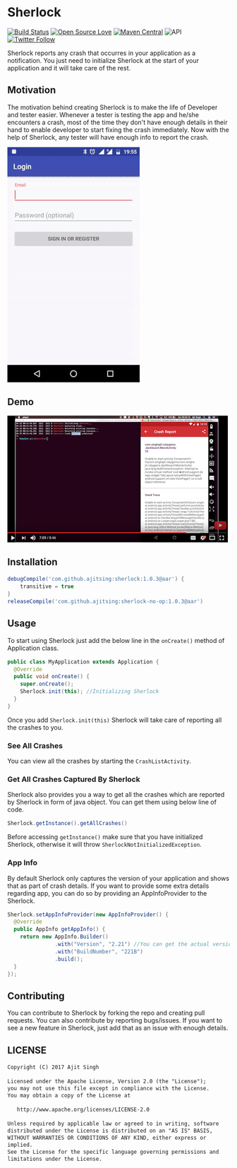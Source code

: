 # Sherlock
[![Build Status](https://travis-ci.org/ajitsing/Sherlock.svg?branch=master)](https://travis-ci.org/ajitsing/Sherlock)
[![Open Source Love](https://badges.frapsoft.com/os/v1/open-source.svg?v=102)](https://opensource.org/licenses/Apache-2.0)
[![Maven Central](https://img.shields.io/maven-central/v/com.github.ajitsing/sherlock.svg)](https://mvnrepository.com/artifact/com.github.ajitsing/sherlock)
![API](https://img.shields.io/badge/API-16%2B-blue.svg)
[![Twitter Follow](https://img.shields.io/twitter/follow/Ajit5ingh.svg?style=social)](https://twitter.com/Ajit5ingh)

Sherlock reports any crash that occurres in your application as a notification. You just need to initialize Sherlock at the start of your application and it will take care of the rest. 

## Motivation
The motivation behind creating Sherlock is to make the life of Developer and tester easier. Whenever a tester is testing
the app and he/she encounters a crash, most of the time they don't have enough details in their hand to enable developer to
start fixing the crash immediately. Now with the help of Sherlock, any tester will have enough info to report the crash.


![Alt text](https://github.com/ajitsing/ScreenShots/blob/master/sherlock/sherlock_demo.gif)

## Demo
[![](https://github.com/ajitsing/ScreenShots/blob/master/sherlock/sherlock_youtube.png)](https://www.youtube.com/watch?v=cEQBJkTeRUQ "Demo")

## Installation
```groovy
debugCompile('com.github.ajitsing:sherlock:1.0.3@aar') {
    transitive = true
}
releaseCompile('com.github.ajitsing:sherlock-no-op:1.0.3@aar')
```

## Usage
To start using Sherlock just add the below line in the ```onCreate()``` method of Application class.

```java
public class MyApplication extends Application {
  @Override
  public void onCreate() {
    super.onCreate();
    Sherlock.init(this); //Initializing Sherlock
  }
}
```

Once you add ```Sherlock.init(this)``` Sherlock will take care of reporting all the crashes to you.

### See All Crashes
You can view all the crashes by starting the ```CrashListActivity```.

### Get All Crashes Captured By Sherlock
Sherlock also provides you a way to get all the crashes which are reported by Sherlock in form of java object. You can get them
using below line of code.
```java
Sherlock.getInstance().getAllCrashes()
```
Before accessing ```getInstance()``` make sure that you have initialized Sherlock, otherwise it will throw ```SherlockNotInitializedException```.

### App Info
By default Sherlock only captures the version of your application and shows that as part of crash details. If you want to
provide some extra details regarding app, you can do so by providing an AppInfoProvider to the Sherlock.

```java
Sherlock.setAppInfoProvider(new AppInfoProvider() {
  @Override
  public AppInfo getAppInfo() {
    return new AppInfo.Builder()
               .with("Version", "2.21") //You can get the actual version using "AppInfoUtil.getAppVersion(context)"
               .with("BuildNumber", "221B")
               .build();
  }
});
```

## Contributing
You can contribute to Sherlock by forking the repo and creating pull requests. You can also contribute by reporting bugs/issues.
If you want to see a new feature in Sherlock, just add that as an issue with enough details.

LICENSE
-------

```LICENSE
Copyright (C) 2017 Ajit Singh

Licensed under the Apache License, Version 2.0 (the "License");
you may not use this file except in compliance with the License.
You may obtain a copy of the License at

   http://www.apache.org/licenses/LICENSE-2.0

Unless required by applicable law or agreed to in writing, software
distributed under the License is distributed on an "AS IS" BASIS,
WITHOUT WARRANTIES OR CONDITIONS OF ANY KIND, either express or implied.
See the License for the specific language governing permissions and
limitations under the License.
```
